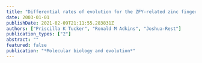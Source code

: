 ```yaml
---
title: "Differential rates of evolution for the ZFY-related zinc finger genes, Zfy, Zfx, and Zfa in the mouse genus Mus"
date: 2003-01-01
publishDate: 2021-02-09T21:11:55.283831Z
authors: ["Priscilla K Tucker", "Ronald M Adkins", "Joshua-Rest"]
publication_types: ["2"]
abstract: ""
featured: false
publication: "*Molecular biology and evolution*"
---
```


